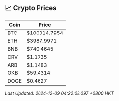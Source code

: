 ## 📈 Crypto Prices

| Coin | Price |
| ---- | ----- |
| BTC | $100014.7954 |
| ETH | $3987.9971 |
| BNB | $740.4645 |
| CRV | $1.1735 |
| ARB | $1.1483 |
| OKB | $59.4314 |
| DOGE | $0.4627 |

_Last Updated: 2024-12-09 04:22:08.097 +0800 HKT_